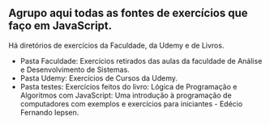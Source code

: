 ## Agrupo aqui todas as fontes de exercícios que faço em JavaScript.
Há diretórios de exercícios da Faculdade, da Udemy e de Livros.

- Pasta Faculdade: Exercícios retirados das aulas da faculdade de Análise e Desenvolvimento de Sistemas.
- Pasta Udemy: Exercícios de Cursos da Udemy.
- Pasta testes:
Exercícios feitos do livro: Lógica de Programação e Algoritmos com JavaScript: Uma introdução à programação de computadores com exemplos e exercícios para iniciantes - Edécio Fernando Iepsen.